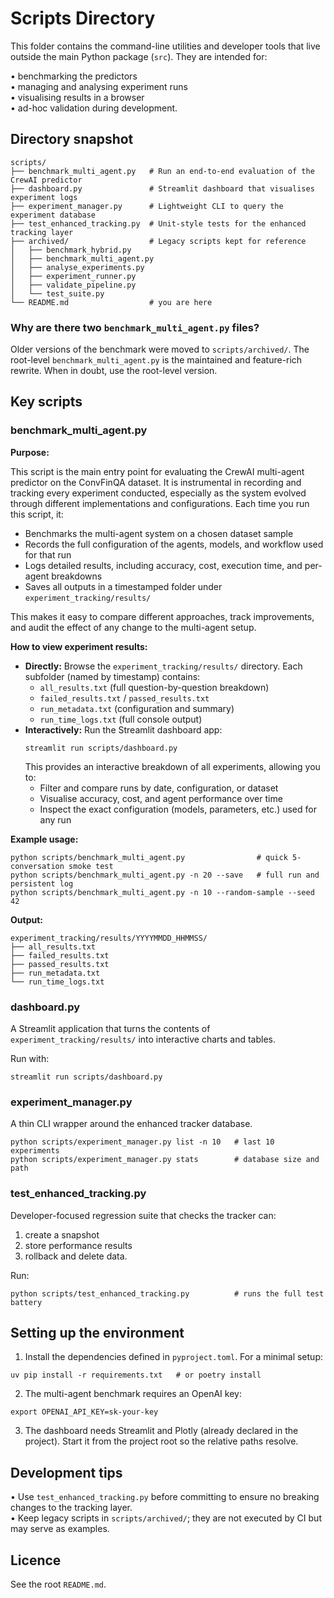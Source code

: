 # Scripts Directory

This folder contains the command-line utilities and developer tools that live outside the main Python package (`src`). They are intended for:

• benchmarking the predictors  
• managing and analysing experiment runs  
• visualising results in a browser  
• ad-hoc validation during development.

## Directory snapshot

```
scripts/
├── benchmark_multi_agent.py   # Run an end-to-end evaluation of the CrewAI predictor
├── dashboard.py               # Streamlit dashboard that visualises experiment logs
├── experiment_manager.py      # Lightweight CLI to query the experiment database
├── test_enhanced_tracking.py  # Unit-style tests for the enhanced tracking layer
├── archived/                  # Legacy scripts kept for reference
│   ├── benchmark_hybrid.py
│   ├── benchmark_multi_agent.py
│   ├── analyse_experiments.py
│   ├── experiment_runner.py
│   ├── validate_pipeline.py
│   └── test_suite.py
└── README.md                  # you are here
```

### Why are there two `benchmark_multi_agent.py` files?

Older versions of the benchmark were moved to `scripts/archived/`. The root-level `benchmark_multi_agent.py` is the maintained and feature-rich rewrite. When in doubt, use the root-level version.

## Key scripts

### benchmark_multi_agent.py

**Purpose:**

This script is the main entry point for evaluating the CrewAI multi-agent predictor on the ConvFinQA dataset. It is instrumental in recording and tracking every experiment conducted, especially as the system evolved through different implementations and configurations. Each time you run this script, it:

- Benchmarks the multi-agent system on a chosen dataset sample
- Records the full configuration of the agents, models, and workflow used for that run
- Logs detailed results, including accuracy, cost, execution time, and per-agent breakdowns
- Saves all outputs in a timestamped folder under `experiment_tracking/results/`

This makes it easy to compare different approaches, track improvements, and audit the effect of any change to the multi-agent setup.

**How to view experiment results:**

- **Directly:** Browse the `experiment_tracking/results/` directory. Each subfolder (named by timestamp) contains:
  - `all_results.txt` (full question-by-question breakdown)
  - `failed_results.txt` / `passed_results.txt`
  - `run_metadata.txt` (configuration and summary)
  - `run_time_logs.txt` (full console output)
- **Interactively:** Run the Streamlit dashboard app:
  ```
  streamlit run scripts/dashboard.py
  ```
  This provides an interactive breakdown of all experiments, allowing you to:
  - Filter and compare runs by date, configuration, or dataset
  - Visualise accuracy, cost, and agent performance over time
  - Inspect the exact configuration (models, parameters, etc.) used for any run

**Example usage:**
```
python scripts/benchmark_multi_agent.py                # quick 5-conversation smoke test
python scripts/benchmark_multi_agent.py -n 20 --save   # full run and persistent log
python scripts/benchmark_multi_agent.py -n 10 --random-sample --seed 42
```

**Output:**
```
experiment_tracking/results/YYYYMMDD_HHMMSS/
├── all_results.txt
├── failed_results.txt
├── passed_results.txt
├── run_metadata.txt
└── run_time_logs.txt
```

### dashboard.py

A Streamlit application that turns the contents of `experiment_tracking/results/` into interactive charts and tables.

Run with:
```
streamlit run scripts/dashboard.py
```

### experiment_manager.py

A thin CLI wrapper around the enhanced tracker database.

```
python scripts/experiment_manager.py list -n 10   # last 10 experiments
python scripts/experiment_manager.py stats        # database size and path
```

### test_enhanced_tracking.py

Developer-focused regression suite that checks the tracker can:

1. create a snapshot  
2. store performance results  
3. rollback and delete data.

Run:
```
python scripts/test_enhanced_tracking.py          # runs the full test battery
```

## Setting up the environment

1. Install the dependencies defined in `pyproject.toml`. For a minimal setup:

```
uv pip install -r requirements.txt   # or poetry install
```

2. The multi-agent benchmark requires an OpenAI key:

```
export OPENAI_API_KEY=sk-your-key
```

3. The dashboard needs Streamlit and Plotly (already declared in the project). Start it from the project root so the relative paths resolve.

## Development tips

• Use `test_enhanced_tracking.py` before committing to ensure no breaking changes to the tracking layer.  
• Keep legacy scripts in `scripts/archived/`; they are not executed by CI but may serve as examples.

## Licence

See the root `README.md`. 